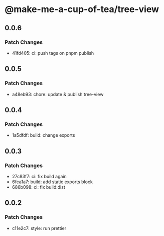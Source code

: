 # @make-me-a-cup-of-tea/tree-view

## 0.0.6

### Patch Changes

- 41fd405: ci: push tags on pnpm publish

## 0.0.5

### Patch Changes

- a48eb93: chore: update & publish tree-view

## 0.0.4

### Patch Changes

- 1a5dfdf: build: change exports

## 0.0.3

### Patch Changes

- 27c83f7: ci: fix build again
- 6fca1a7: build: add static exports block
- 686b098: ci: fix build:dist

## 0.0.2

### Patch Changes

- c11e2c7: style: run prettier
